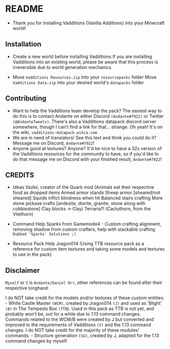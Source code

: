 README
======

- Thank you for installing Vadditions (Vanilla Additions) into your Minecraft world!

Installation
------------

- Create a new world before installing Vadditions
  If you are installing Vadditions into an existing world, please be aware that this process is irreversible due to world generation mechanics.

- Move `Vadditions Resources.zip` into your                 `resourcepacks` folder
  Move `Vadditions Data.zip`      into your desired world's `datapacks` folder

Contributing
------------

- Want to help the Vadditions team develop the pack? The easiest way to do this is to contact Andante on either Discord `(Andante#7922)` or Twitter `(@AndanteTweets)`. There's also a Vadditions datapack discord server somewhere, though I can't find a link for that... strange. Oh yeah! It's on the wiki, `vadditions-datapack.wikia.com`
- We are in need of translators! See this text and think you could do it? Message me on Discord, `Andante#7922`!
- Anyone good at textures? Anyone? It'd be nice to have a 32x version of the Vadditions resources for the community to have, so if you'd like to do that message me on Discord with your finished result, `Andante#7922`!

CREDITS
-------

- Ideas
Vazkii, creator of the Quark mod
    (Animals eat their respective food as dropped items
	Armed armor stands
	Sheep armor [sheared/not sheared]
	Squids inflict blindness when hit
    Balanced stairs crafting
    More stone pickaxe crafts [andesite, diorite, granite, stone along with cobblestone]
    Clay blocks -> Clay)
Terraria?!
    (Cactuthorn, from the Vilethorn)

- Command Help
Sparks from Gamemode4 - Custom crafting alignment, removing shadow from custom crafters, help with stackable crafting
                        `Dubbed 'Sparks' Solutions ;)`

- Resource Pack Help
Jragon014 (Using TTB resource pack as a reference for custom item textures and taking some models and textures to use in the pack)

Disclaimer
----------

`Myself` or `I` is `Andante/Daniel Orr`, other references can be found after their respective longhand.

I do NOT take credit for the models and/or textures of these custom entities:
    - White Castle Master `(WCM)`, created by Jragon014 `(J)` and used as 'Blight' `(B)` in The Tempests Box `(TTB`). Used in this pack as TTB is not yet, and probably won't be, out for a while due to 1.13 command changes.
    Commands related to the WCM/B were created by J but converted and improved to the requirements of Vadditions `(V)` and the 1.13 command changes.
I do NOT take credit for the majority of these modules' commands:
    - Structure generation `(SG)`, created by J, adapted for the 1.13 command changes by myself.